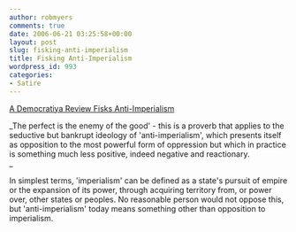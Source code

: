 ```yaml
---
author: robmyers
comments: true
date: 2006-06-21 03:25:58+00:00
layout: post
slug: fisking-anti-imperialism
title: Fisking Anti-Imperialism
wordpress_id: 993
categories:
- Satire
---
```


  
[A Democratiya Review Fisks Anti-Imperialism](http://www.democratiya.com/review.asp?reviews_id=26)  


  
_The perfect is the enemy of the good' - this is a proverb that applies to the seductive but bankrupt ideology of 'anti-imperialism', which presents itself as opposition to the most powerful form of oppression but which in practice is something much less positive, indeed negative and reactionary.  
_

  
In simplest terms, 'imperialism' can be defined as a state's pursuit of empire or the expansion of its power, through acquiring territory from, or power over, other states or peoples. No reasonable person would not oppose this, but 'anti-imperialism' today means something other than opposition to imperialism.  


  


